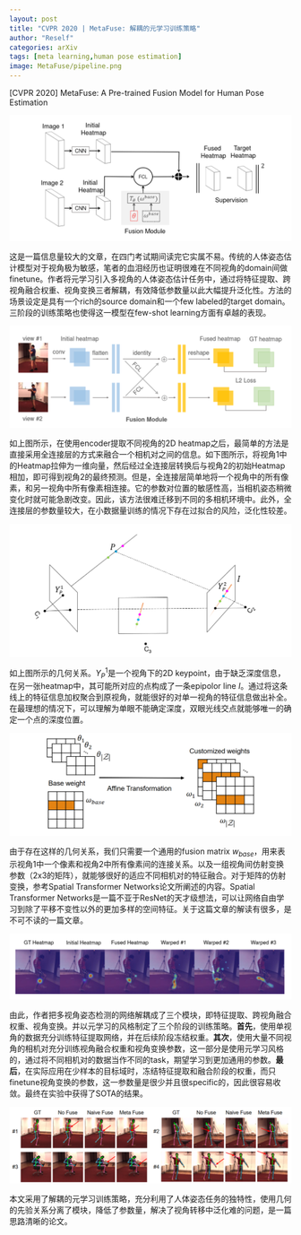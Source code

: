 ```yaml
---
layout: post
title: "CVPR 2020 | MetaFuse: 解耦的元学习训练策略"
author: "Reself"
categories: arXiv
tags: [meta learning,human pose estimation]
image: MetaFuse/pipeline.png
---
```



[CVPR 2020] MetaFuse: A Pre-trained Fusion Model for Human Pose Estimation

![](../assets/img/MetaFuse/pipeline.png)

这是一篇信息量较大的文章，在四门考试期间读完它实属不易。传统的人体姿态估计模型对于视角极为敏感，笔者的血泪经历也证明很难在不同视角的domain间做finetune。作者将元学习引入多视角的人体姿态估计任务中，通过将特征提取、跨视角融合权重、视角变换三者解耦，有效降低参数量以此大幅提升泛化性。方法的场景设定是具有一个rich的source domain和一个few labeled的target domain。三阶段的训练策略也使得这一模型在few-shot learning方面有卓越的表现。

![](../assets/img/MetaFuse/naive.png)

如上图所示，在使用encoder提取不同视角的2D heatmap之后，最简单的方法是直接采用全连接层的方式来融合一个相机对之间的信息。如下图所示，将视角1中的Heatmap拉伸为一维向量，然后经过全连接层转换后与视角2的初始Heatmap相加，即可得到视角2的最终预测。但是，全连接层简单地将一个视角中的所有像素，和另一视角中所有像素相连接。它的参数对位置的敏感性高，当相机姿态稍微变化时就可能急剧改变。因此，该方法很难迁移到不同的多相机环境中。此外，全连接层的参数量较大，在小数据量训练的情况下存在过拟合的风险，泛化性较差。

![](../assets/img/MetaFuse/w.png)

如上图所示的几何关系。$Y_P^1$是一个视角下的2D keypoint，由于缺乏深度信息，在另一张heatmap中，其可能所对应的点构成了一条epipolor line $I$。通过将这条线上的特征信息加权聚合到原视角，就能很好的对单一视角的特征信息做出补全。在最理想的情况下，可以理解为单眼不能确定深度，双眼光线交点就能够唯一的确定一个点的深度位置。

![](../assets/img/MetaFuse/T.png)

由于存在这样的几何关系，我们只需要一个通用的fusion matrix $w_{base}$，用来表示视角1中一个像素和视角2中所有像素间的连接关系。以及一组视角间仿射变换参数（2x3的矩阵），就能够很好的适应不同相机对的特征融合。对于矩阵的仿射变换，参考Spatial Transformer Networks论文所阐述的内容。Spatial Transformer Networks是一篇不亚于ResNet的天才级想法，可以让网络自由学习到除了平移不变性以外的更加多样的空间特征。关于这篇文章的解读有很多，是不可不读的一篇文章。

![](../assets/img/MetaFuse/fusion.png)

由此，作者把多视角姿态检测的网络解耦成了三个模块，即特征提取、跨视角融合权重、视角变换。并以元学习的风格制定了三个阶段的训练策略。**首先**，使用单视角的数据充分训练特征提取网络，并在后续阶段冻结权重。**其次**，使用大量不同视角的相机对充分训练视角融合权重和视角变换参数，这一部分是使用元学习风格的，通过将不同相机对的数据当作不同的task，期望学习到更加通用的参数。**最后**，在实际应用在少样本的目标域时，冻结特征提取和融合阶段的权重，而只finetune视角变换的参数，这一参数量是很少并且很specific的，因此很容易收敛。最终在实验中获得了SOTA的结果。

![](../assets/img/MetaFuse/result.png)

本文采用了解耦的元学习训练策略，充分利用了人体姿态任务的独特性，使用几何的先验关系分离了模块，降低了参数量，解决了视角转移中泛化难的问题，是一篇思路清晰的论文。